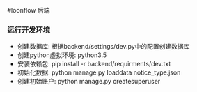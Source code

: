 #loonflow 后端
### 运行开发环境
- 创建数据库: 根据backend/settings/dev.py中的配置创建数据库
- 创建python虚拟环境: python3.5
- 安装依赖包: pip install -r backend/requirments/dev.txt
- 初始化数据: python manage.py loaddata notice_type.json
- 创建初始账户: python manage.py createsuperuser
